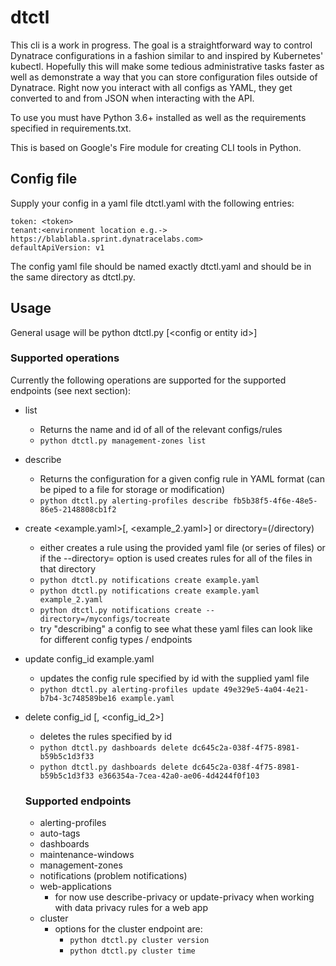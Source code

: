 # dtctl
This cli is a work in progress. The goal is a straightforward way to control Dynatrace configurations in a fashion similar to and inspired by Kubernetes' kubectl. Hopefully this will make some tedious administrative tasks faster as well as demonstrate a way that you can store configuration files outside of Dynatrace. Right now you interact with all configs as YAML, they get converted to and from JSON when interacting with the API.

To use you must have Python 3.6+ installed as well as the requirements specified in requirements.txt.

This is based on Google's Fire module for creating CLI tools in Python.

## Config file
Supply your config in a yaml file dtctl.yaml with the following entries:
```
token: <token>
tenant:<environment location e.g.-> https://blablabla.sprint.dynatracelabs.com>
defaultApiVersion: v1
```
The config yaml file should be named exactly dtctl.yaml and should be in the same directory as dtctl.py.
## Usage
General usage will be python dtctl.py <endpoint> <operation> [\<config or entity id>]
### Supported operations
Currently the following operations are supported for the supported endpoints (see next section):
* list
  - Returns the name and id of all of the relevant configs/rules
  - `python dtctl.py management-zones list`
* describe <id>
  - Returns the configuration for a given config rule in YAML format (can be piped to a file for storage or modification)
  - `python dtctl.py alerting-profiles describe fb5b38f5-4f6e-48e5-86e5-2148808cb1f2`
* create <example.yaml>[, <example_2.yaml>] or directory=(/directory)
  - either creates a rule using the provided yaml file (or series of files) or if the --directory= option is used creates rules for all of the files in that directory
  - `python dtctl.py notifications create example.yaml`
  - `python dtctl.py notifications create example.yaml example_2.yaml`
  - `python dtctl.py notifications create --directory=/myconfigs/tocreate`
  - try "describing" a config to see what these yaml files can look like for different config types / endpoints
* update config_id example.yaml
  - updates the config rule specified by id with the supplied yaml file
  - `python dtctl.py alerting-profiles update 49e329e5-4a04-4e21-b7b4-3c748589be16 example.yaml`
* delete config_id [, <config_id_2>]
  - deletes the rules specified by id
  - `python dtctl.py dashboards delete dc645c2a-038f-4f75-8981-b59b5c1d3f33`
  - `python dtctl.py dashboards delete dc645c2a-038f-4f75-8981-b59b5c1d3f33 e366354a-7cea-42a0-ae06-4d4244f0f103`
  
  ### Supported endpoints
  * alerting-profiles
  * auto-tags
  * dashboards
  * maintenance-windows
  * management-zones
  * notifications (problem notifications)
  * web-applications
    - for now use describe-privacy or update-privacy when working with data privacy rules for a web app
  * cluster
    - options for the cluster endpoint are:
      - `python dtctl.py cluster version`
      - `python dtctl.py cluster time`
